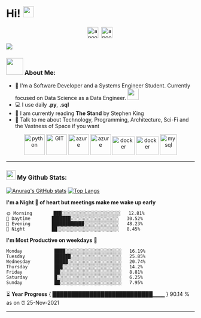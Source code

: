 # Hi! <img src="https://github.com/TheDudeThatCode/TheDudeThatCode/blob/master/Assets/Hi.gif" width="29px">
<p align="center">
<a href="https://twitter.com/_marianore" target="blank"><img align="center" src="https://cdn.jsdelivr.net/npm/simple-icons@3.0.1/icons/twitter.svg" alt="apoorv__tyagi" height="30" width="30" /></a>&nbsp;
<a href="https://linkedin.com/in/mariano-re" target="blank"><img align="center" src="https://cdn.jsdelivr.net/npm/simple-icons@3.0.1/icons/linkedin.svg" alt="apoorvtyagi" height="30" width="30" /></a>&nbsp;
</p>

![](https://camo.githubusercontent.com/992babdffd8c74a1502de375fbdf7e4d54773242/68747470733a2f2f6d656469612e67697068792e636f6d2f6d656469612f53576f536b4e36447854737a71494b4571762f67697068792e676966)

### <img src="https://github.com/TheDudeThatCode/TheDudeThatCode/blob/master/Assets/Developer.gif" width="45px"> About Me:
- 🏦 I'm a Software Developer and a Systems Engineer Student. Currently focused on Data Science as a Data Engineer.
      <img src="https://media.giphy.com/media/WUlplcMpOCEmTGBtBW/giphy.gif" width="30">
- 💻 I use daily **.py**, **.sql**
- 📖 I am currently reading **The Stand** by Stephen King
- 💬 Talk to me about Technology, Programming, Architecture, Sci-Fi and the Vastness of Space if you want

<p align="center">
      <img src="https://www.vectorlogo.zone/logos/python/python-icon.svg" alt="python" width="55" height="55"/>
      <img src="https://www.vectorlogo.zone/logos/git-scm/git-scm-icon.svg" alt="GIT" width="55" height="55"/> 
      <img src="https://www.vectorlogo.zone/logos/amazon_aws/amazon_aws-icon.svg" alt="azure" width="55" height="55"/>
      <img src="https://www.vectorlogo.zone/logos/google_bigquery/google_bigquery-icon.svg" alt="azure" width="55" height="55"/>
      <img src="https://www.vectorlogo.zone/logos/linux/linux-icon.svg" alt="docker" width="60" height="50"/>
      <img src="https://www.vectorlogo.zone/logos/docker/docker-official.svg" alt="docker" width="60" height="50"/>
      <img src="https://www.vectorlogo.zone/logos/postgresql/postgresql-icon.svg" alt="mysql" width="45" height="55"/>
</p>

---
### <img src='https://media1.giphy.com/media/du3J3cXyzhj75IOgvA/giphy.gif?cid=ecf05e47x2g034i9pzwtzzsd3xgg2w9nr94t4tflbbgo3008&rid=giphy.gif' width='25px'> My Github Stats:
[![Anurag's GitHub stats](https://github-readme-stats.vercel.app/api?username=marianore-beepboop)](https://github.com/anuraghazra/github-readme-stats)
[![Top Langs](https://github-readme-stats.vercel.app/api/top-langs/?username=marianore-beepboop)](https://github.com/anuraghazra/github-readme-stats)

<!--START_SECTION:waka-->
**I'm a Night 🦉 of heart but meetings make me wake up early** 

```text
🌞 Morning        ███░░░░░░░░░░░░░░░░░░░░░░   12.81% 
🌆 Daytime        ███████░░░░░░░░░░░░░░░░░░   30.52% 
🌃 Evening        ████████████░░░░░░░░░░░░░   48.23% 
🌙 Night          ██░░░░░░░░░░░░░░░░░░░░░░░   8.45%

```
**I'm Most Productive on weekdays** 📅 

```text
Monday            ████░░░░░░░░░░░░░░░░░░░░░   16.19% 
Tuesday           ██████░░░░░░░░░░░░░░░░░░░   25.85% 
Wednesday         █████░░░░░░░░░░░░░░░░░░░░   20.74% 
Thursday          ███░░░░░░░░░░░░░░░░░░░░░░   14.2% 
Friday            ██░░░░░░░░░░░░░░░░░░░░░░░   8.81% 
Saturday          █░░░░░░░░░░░░░░░░░░░░░░░░   6.25% 
Sunday            ██░░░░░░░░░░░░░░░░░░░░░░░   7.95%

```
<!--END_SECTION:waka-->

⏳ **Year Progress** { ███████████████████████████▁▁▁ } 90.14 % as on ⏰ 25-Nov-2021

---
